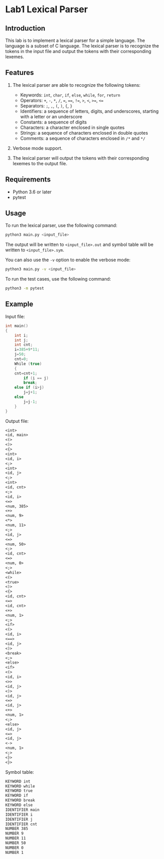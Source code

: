 # Lab1 Lexical Parser

## Introduction

This lab is to implement a lexical parser for a simple language. The language is a subset of C language. The lexical parser is to recognize the tokens in the input file and output the tokens with their corresponding lexemes.

## Features

1. The lexical parser are able to recognize the following tokens:
   - Keywords: `int`, `char`, `if`, `else`, `while`, `for`, `return`
   - Operators: `+`, `-`, `*`, `/`, `=`, `==`, `!=`, `>`, `<`, `>=`, `<=`
   - Separators: `;`, `,`, `(`, `)`, `{`, `}`
   - Identifiers: a sequence of letters, digits, and underscores, starting with a letter or an underscore
   - Constants: a sequence of digits
    - Characters: a character enclosed in single quotes
    - Strings: a sequence of characters enclosed in double quotes
    - Comments: a sequence of characters enclosed in `/*` and `*/`

2. Verbose mode support.

3. The lexical parser will output the tokens with their corresponding lexemes to the output file.


## Requirements

- Python 3.6 or later
- pytest


## Usage

To run the lexical parser, use the following command:

```bash
python3 main.py <input_file>
```

The output will be written to `<input_file>.out` and symbol table will be written to `<input_file>.sym`.

You can also use the `-v` option to enable the verbose mode:

```bash
python3 main.py -v <input_file>
```

To run the test cases, use the following command:

```bash
python3 -m pytest
```

## Example

Input file:

```c
int main()
{
    int i;
    int j;
    int cnt;
    i=385+9*11;
    j=50;
    cnt=0;
    While (true)  
    {      
	cnt=cnt+1;
        if (i == j)
	    break;
	else if (i>j)
	    j=j+1;
	else
	    j=j-1;
    }
}
```

Output file:

```txt
<int>
<id, main>
<(>
<)>
<{>
<int>
<id, i>
<;>
<int>
<id, j>
<;>
<int>
<id, cnt>
<;>
<id, i>
<=>
<num, 385>
<+>
<num, 9>
<*>
<num, 11>
<;>
<id, j>
<=>
<num, 50>
<;>
<id, cnt>
<=>
<num, 0>
<;>
<while>
<(>
<true>
<)>
<{>
<id, cnt>
<=>
<id, cnt>
<+>
<num, 1>
<;>
<if>
<(>
<id, i>
<==>
<id, j>
<)>
<break>
<;>
<else>
<if>
<(>
<id, i>
<>>
<id, j>
<)>
<id, j>
<=>
<id, j>
<+>
<num, 1>
<;>
<else>
<id, j>
<=>
<id, j>
<->
<num, 1>
<;>
<}>
<}>

```

Symbol table:

```txt
KEYWORD int
KEYWORD while
KEYWORD true
KEYWORD if
KEYWORD break
KEYWORD else
IDENTIFIER main
IDENTIFIER i
IDENTIFIER j
IDENTIFIER cnt
NUMBER 385
NUMBER 9
NUMBER 11
NUMBER 50
NUMBER 0
NUMBER 1

```


